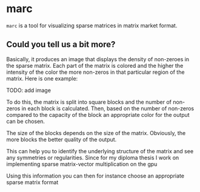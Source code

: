 # marc

`marc` is a tool for visualizing sparse matrices in matrix market format.

## Could you tell us a bit more?

Basically, it produces an image that displays the density of non-zeroes in the sparse matrix. Each part of the matrix is colored and the higher the intensity of the color the more non-zeros in that particular region of the matrix. Here is one example:

TODO: add image

To do this, the matrix is split into square blocks and the number of non-zeros in each block is calculated. Then, based on the number of non-zeros compared to the capacity of the block an appropriate color for the output can be chosen. 

The size of the blocks depends on the size of the matrix. Obviously, the more blocks the better quality of the output.

This can help you to identify the underlying structure of the matrix and see any symmetries or regularities. Since for my diploma thesis I work on implementing sparse matrix-vector multiplication on the gpu

Using this information you can then for instance choose an appropriate sparse matrix format 


